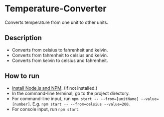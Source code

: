 # Temperature-Converter
Converts temperature from one unit to other units.

## Description
- Converts from celsius to fahrenheit and kelvin.
- Converts from fahrenheit to celsius and kelvin.
- Converts from kelvin to celsius and fahrenheit.

## How to run
- [Install Node.js and NPM](https://nodejs.org/en/download). (If not installed.) 
- In the command-line terminal, go to the project directory.
- For command-line input, run `npm start -- --from=[unitName] --value=[number]`.
    E.g. `npm start -- --from=celsius --value=200`.
- For console input, run `npm start`.

